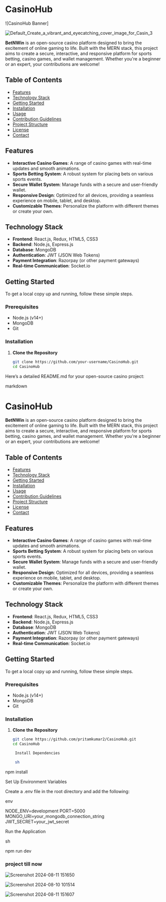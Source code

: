 # CasinoHub

![CasinoHub Banner]

![Default_Create_a_vibrant_and_eyecatching_cover_image_for_Casin_3](https://github.com/user-attachments/assets/4b62b0e4-4405-4496-a44c-5d959d5b9f7d)


**BetNWin** is an open-source casino platform designed to bring the excitement of online gaming to life. Built with the MERN stack, this project aims to create a secure, interactive, and responsive platform for sports betting, casino games, and wallet management. Whether you're a beginner or an expert, your contributions are welcome!

## Table of Contents

- [Features](#features)
- [Technology Stack](#technology-stack)
- [Getting Started](#getting-started)
- [Installation](#installation)
- [Usage](#usage)
- [Contribution Guidelines](#contribution-guidelines)
- [Project Structure](#project-structure)
- [License](#license)
- [Contact](#contact)

## Features

- **Interactive Casino Games**: A range of casino games with real-time updates and smooth animations.
- **Sports Betting System**: A robust system for placing bets on various sports events.
- **Secure Wallet System**: Manage funds with a secure and user-friendly wallet.
- **Responsive Design**: Optimized for all devices, providing a seamless experience on mobile, tablet, and desktop.
- **Customizable Themes**: Personalize the platform with different themes or create your own.

## Technology Stack

- **Frontend**: React.js, Redux, HTML5, CSS3
- **Backend**: Node.js, Express.js
- **Database**: MongoDB
- **Authentication**: JWT (JSON Web Tokens)
- **Payment Integration**: Razorpay (or other payment gateways)
- **Real-time Communication**: Socket.io

## Getting Started

To get a local copy up and running, follow these simple steps.

### Prerequisites

- Node.js (v14+)
- MongoDB
- Git

### Installation

1. **Clone the Repository**

   ```sh
   git clone https://github.com/your-username/CasinoHub.git
   cd CasinoHub

Here’s a detailed README.md for your open-source casino project:

markdown

# CasinoHub

**BetNWin** is an open-source casino platform designed to bring the excitement of online gaming to life. Built with the MERN stack, this project aims to create a secure, interactive, and responsive platform for sports betting, casino games, and wallet management. Whether you're a beginner or an expert, your contributions are welcome!

## Table of Contents

- [Features](#features)
- [Technology Stack](#technology-stack)
- [Getting Started](#getting-started)
- [Installation](#installation)
- [Usage](#usage)
- [Contribution Guidelines](#contribution-guidelines)
- [Project Structure](#project-structure)
- [License](#license)
- [Contact](#contact)

## Features

- **Interactive Casino Games**: A range of casino games with real-time updates and smooth animations.
- **Sports Betting System**: A robust system for placing bets on various sports events.
- **Secure Wallet System**: Manage funds with a secure and user-friendly wallet.
- **Responsive Design**: Optimized for all devices, providing a seamless experience on mobile, tablet, and desktop.
- **Customizable Themes**: Personalize the platform with different themes or create your own.

## Technology Stack

- **Frontend**: React.js, Redux, HTML5, CSS3
- **Backend**: Node.js, Express.js
- **Database**: MongoDB
- **Authentication**: JWT (JSON Web Tokens)
- **Payment Integration**: Razorpay (or other payment gateways)
- **Real-time Communication**: Socket.io

## Getting Started

To get a local copy up and running, follow these simple steps.

### Prerequisites

- Node.js (v14+)
- MongoDB
- Git

### Installation

1. **Clone the Repository**

   ```sh
   git clone https://github.com/pritamkumar2/CasinoHub.git
   cd CasinoHub

    Install Dependencies

    sh

npm install

Set Up Environment Variables

Create a .env file in the root directory and add the following:

env

NODE_ENV=development
PORT=5000
MONGO_URI=your_mongodb_connection_string
JWT_SECRET=your_jwt_secret

Run the Application

sh

npm run dev


### project till now 
![Screenshot 2024-08-11 151650](https://github.com/user-attachments/assets/3d9343cf-5cc3-4d30-a0d2-87a17e675e77)



![Screenshot 2024-08-10 101514](https://github.com/user-attachments/assets/5dc68b8c-7144-4803-a4d5-70e45d09828b)



![Screenshot 2024-08-11 151607](https://github.com/user-attachments/assets/1100c508-75c4-45e0-a0d3-8d2f51febef9)
